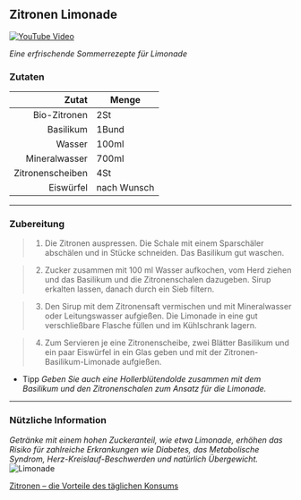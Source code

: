 ## Zitronen Limonade



[![YouTube Video](https://img.youtube.com/vi/WGQdIRBaDmw/0.jpg)](http://www.youtube.com/watch?v=WGQdIRBaDmw)


_Eine erfrischende Sommerrezepte für Limonade_


### Zutaten


| Zutat  | Menge |
|----------:|-------|
| Bio-Zitronen | 2St |
| 	Basilikum | 1Bund |
| Wasser | 100ml |
| Mineralwasser | 700ml |
| Zitronenscheiben | 4St |
| Eiswürfel | nach Wunsch |

---

### Zubereitung

>1. Die Zitronen auspressen. Die Schale mit einem Sparschäler abschälen und in Stücke schneiden. Das Basilikum gut waschen.

>2. Zucker zusammen mit 100 ml Wasser aufkochen, vom Herd ziehen und das Basilikum und die Zitronenschalen dazugeben. Sirup erkalten lassen, danach durch ein Sieb filtern.

>3. Den Sirup mit dem Zitronensaft vermischen und mit Mineralwasser oder Leitungswasser aufgießen. Die Limonade in eine gut verschließbare Flasche füllen und im Kühlschrank lagern.

>4. Zum Servieren je eine Zitronenscheibe, zwei Blätter Basilikum und ein paar Eiswürfel in ein Glas geben und mit der Zitronen-Basilikum-Limonade aufgießen.

- Tipp
_Geben Sie auch eine Hollerblütendolde zusammen mit dem Basilikum und den Zitronenschalen zum Ansatz für die Limonade._

---
    
### Nützliche Information


*Getränke mit einem hohen Zuckeranteil, wie etwa Limonade, erhöhen das Risiko für zahlreiche Erkrankungen wie Diabetes, das Metabolische Syndrom, Herz-Kreislauf-Beschwerden und natürlich Übergewicht.*
![Limonade](https://images.wunderweib.de/zitronenwasser-jeden-tag-passiert-koerper,id=5d853cc4,b=wunderweib,w=1600,rm=sk.jpeg)

[Zitronen – die Vorteile des täglichen Konsums](https://www.gemueseabhof.ch/zitronen-die-vorteile-des-taeglichen-konsums/)